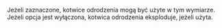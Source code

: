 Jeżeli zaznaczone, kotwice odrodzenia mogą być użyte w tym wymiarze.
Jeżeli opcja jest wyłączona, kotwica odrodzenia eksploduje, jeżeli użyta.
